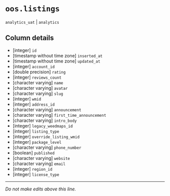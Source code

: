 # `oos.listings`
`analytics_uat` | `analytics`

## Column details
* [integer]   `id`
* [timestamp without time zone] `inserted_at`
* [timestamp without time zone] `updated_at`
* [integer]   `account_id`
* [double precision] `rating`
* [integer]   `reviews_count`
* [character varying] `name`
* [character varying] `avatar`
* [character varying] `slug`
* [integer]   `wmid`
* [integer]   `address_id`
* [character varying] `announcement`
* [character varying] `first_time_announcement`
* [character varying] `intro_body`
* [integer]   `legacy_weedmaps_id`
* [integer]   `listing_type`
* [integer]   `override_listing_wmid`
* [integer]   `package_level`
* [character varying] `phone_number`
* [boolean]   `published`
* [character varying] `website`
* [character varying] `email`
* [integer]   `region_id`
* [integer]   `license_type`

-------------------------------------------------------------------------------
*Do not make edits above this line.*

